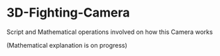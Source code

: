 # 3D-Fighting-Camera
Script and Mathematical operations involved on how this Camera works

(Mathematical explanation is on progress)
